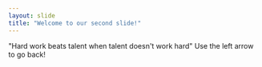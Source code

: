 ```yaml
---
layout: slide
title: "Welcome to our second slide!"
---
```

"Hard work beats talent when talent doesn't work hard"
Use the left arrow to go back!
